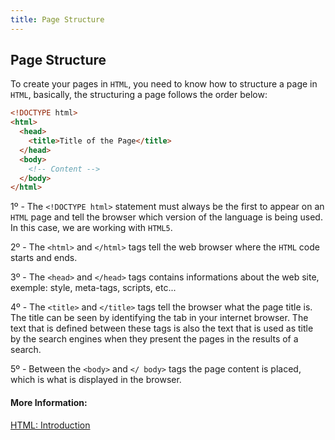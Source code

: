 ```yaml
---
title: Page Structure
---
```

## Page Structure

To create your pages in `HTML`, you need to know how to structure a page in `HTML`, basically, the structuring a page follows the order below:

```HTML
<!DOCTYPE html>
<html>
  <head>
    <title>Title of the Page</title>
  </head>
  <body>
    <!-- Content -->
  </body>
</html>
```
1º - The `<!DOCTYPE html>` statement must always be the first to appear on an `HTML` page and tell the browser which version of the language is being used. In this case, we are working with `HTML5`.

2º - The `<html>` and `</html>` tags tell the web browser where the `HTML` code starts and ends.

3º - The `<head>` and `</head>` tags contains informations about the web site, exemple: style, meta-tags, scripts, etc...

4º - The `<title>` and `</title>` tags tell the browser what the page title is. The title can be seen by identifying the tab in your internet browser. The text that is defined between these tags is also the text that is used as title by the search engines when they present the pages in the results of a search.

5º - Between the `<body>` and `</ body>` tags the page content is placed, which is what is displayed in the browser.


#### More Information:
[HTML: Introduction](https://www.w3schools.com/html/html_intro.asp)
